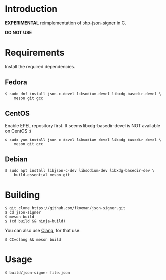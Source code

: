 # Introduction

**EXPERIMENTAL** reimplementation of 
[php-json-signer](https://github.com/fkooman/php-json-signer) in C.

**DO NOT USE**

# Requirements

Install the required dependencies.

## Fedora
    
    $ sudo dnf install json-c-devel libsodium-devel libxdg-basedir-devel \
        meson git gcc

## CentOS
    
Enable EPEL repository first. It seems libxdg-basedir-devel is NOT available
on CentOS :(

    $ sudo yum install json-c-devel libsodium-devel libxdg-basedir-devel \
        meson git gcc

## Debian

    $ sudo apt install libjson-c-dev libsodium-dev libxdg-basedir-dev \
        build-essential meson git

# Building

    $ git clone https://github.com/fkooman/json-signer.git
    $ cd json-signer
    $ meson build
    $ (cd build && ninja-build)

You can also use [Clang](https://clang.llvm.org/), for that use:

    $ CC=clang && meson build

# Usage

    $ build/json-signer file.json
